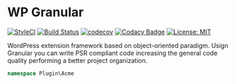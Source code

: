 # WP Granular

[![StyleCI](https://github.styleci.io/repos/133355435/shield?branch=master)](https://github.styleci.io/repos/133355435)
[![Build Status](https://travis-ci.org/javanile/granular.svg?branch=master)](https://travis-ci.org/javanile/granular)
[![codecov](https://codecov.io/gh/javanile/granular/branch/master/graph/badge.svg)](https://codecov.io/gh/javanile/granular)
[![Codacy Badge](https://api.codacy.com/project/badge/Grade/d37299ab3e874e94b758ffe11438ac7f)](https://www.codacy.com/app/francescobianco/granular?utm_source=github.com&amp;utm_medium=referral&amp;utm_content=javanile/granular&amp;utm_campaign=Badge_Grade)
[![License: MIT](https://img.shields.io/badge/License-MIT-yellow.svg)](https://opensource.org/licenses/MIT)

WordPress extension framework based on object-oriented paradigm. 
Usign Granular you can write PSR compliant code increasing the general code quality 
performing a better project organization.


```php
namespace Plugin\Acme


```



